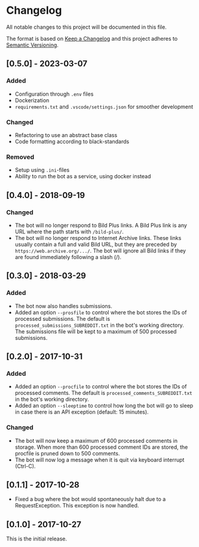 # Changelog

All notable changes to this project will be documented in this file.

The format is based on [Keep a Changelog](http://keepachangelog.com/en/1.0.0/)
and this project adheres to [Semantic Versioning](http://semver.org/spec/v2.0.0.html).

## [0.5.0] - 2023-03-07

### Added

- Configuration through `.env` files
- Dockerization
- `requirements.txt` and `.vscode/settings.json` for smoother development

### Changed

- Refactoring to use an abstract base class
- Code formatting according to black-standards

### Removed

- Setup using `.ini`-files
- Ability to run the bot as a service, using docker instead

## [0.4.0] - 2018-09-19

### Changed

- The bot will no longer respond to Bild Plus links. A Bild Plus link is any URL
  where the path starts with `/bild-plus/`.
- The bot will no longer respond to Internet Archive links. These links usually
  contain a full and valid Bild URL, but they are preceded by
  `https://web.archive.org/.../`. The bot will ignore all Bild links if they
  are found immediately following a slash (/).

## [0.3.0] - 2018-03-29

### Added

- The bot now also handles submissions.
- Added an option `--prosfile` to control where the bot stores the IDs of
  processed submissions. The default is `processed_submissions_SUBREDDIT.txt` in
  the bot's working directory. The submissions file will be kept to a maximum
  of 500 processed submissions.

## [0.2.0] - 2017-10-31

### Added

- Added an option `--procfile` to control where the bot stores the IDs of
  processed comments. The default is `processed_comments_SUBREDDIT.txt` in the
  bot's working directory.
- Added an option `--sleeptime` to control how long the bot will go to sleep
  in case there is an API exception (default: 15 minutes).

### Changed

- The bot will now keep a maximum of 600 processed comments in storage. When
  more than 600 processed comment IDs are stored, the procfile is pruned down
  to 500 comments.
- The bot will now log a message when it is quit via keyboard interrupt (Ctrl-C).

## [0.1.1] - 2017-10-28

- Fixed a bug where the bot would spontaneously halt due to a RequestException.
  This exception is now handled.

## [0.1.0] - 2017-10-27

This is the initial release.
